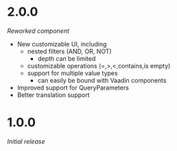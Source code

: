 # 2.0.0
_Reworked component_

* New customizable UI, including
  * nested filters (AND, OR, NOT)
    * depth can be limited
  * customizable operations (=,>,<,contains,is empty)
  * support for multiple value types
    * can easily be bound with Vaadin components
* Improved support for QueryParameters
* Better translation support

# 1.0.0
_Initial release_
